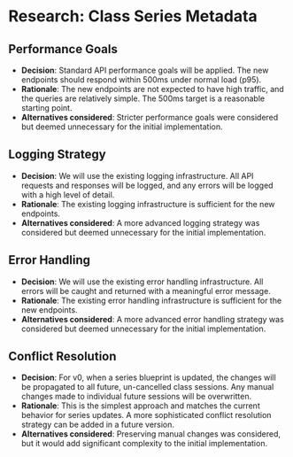# Research: Class Series Metadata

## Performance Goals

- **Decision**: Standard API performance goals will be applied. The new endpoints should respond within 500ms under normal load (p95).
- **Rationale**: The new endpoints are not expected to have high traffic, and the queries are relatively simple. The 500ms target is a reasonable starting point.
- **Alternatives considered**: Stricter performance goals were considered but deemed unnecessary for the initial implementation.

## Logging Strategy

- **Decision**: We will use the existing logging infrastructure. All API requests and responses will be logged, and any errors will be logged with a high level of detail.
- **Rationale**: The existing logging infrastructure is sufficient for the new endpoints.
- **Alternatives considered**: A more advanced logging strategy was considered but deemed unnecessary for the initial implementation.

## Error Handling

- **Decision**: We will use the existing error handling infrastructure. All errors will be caught and returned with a meaningful error message.
- **Rationale**: The existing error handling infrastructure is sufficient for the new endpoints.
- **Alternatives considered**: A more advanced error handling strategy was considered but deemed unnecessary for the initial implementation.

## Conflict Resolution

- **Decision**: For v0, when a series blueprint is updated, the changes will be propagated to all future, un-cancelled class sessions. Any manual changes made to individual future sessions will be overwritten.
- **Rationale**: This is the simplest approach and matches the current behavior for series updates. A more sophisticated conflict resolution strategy can be added in a future version.
- **Alternatives considered**: Preserving manual changes was considered, but it would add significant complexity to the initial implementation.
